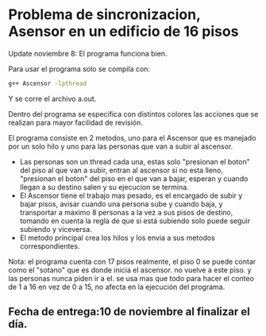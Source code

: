 # Problema de sincronizacion, Asensor en un edificio de 16 pisos  
Update noviembre 8: El programa funciona bien.  
   
Para usar el programa solo se compila con:  
```bash
g++ Ascensor -lpthread
```
  
Y se corre el archivo a.out.   
  
Dentro del programa se especifica con distintos colores las acciones que se realizan para mayor facilidad de revisión.    
  
    
El programa consiste en 2 metodos, uno para el Ascensor que es manejado por un solo hilo y uno para las personas que van a subir al ascensor.  
- Las personas son un thread cada una, estas solo "presionan el boton" del piso al que van a subir, entran al ascensor si no esta lleno, "presionan el boton" del piso en el que van a bajar, esperan y cuando llegan a su destino salen y su ejecucion se termina.  
- El Ascensor tiene el trabajo mas pesado, es el encargado de subir y bajar pisos, avisar cuando una persona sube y cuando baja, y transportar a maximo 8 personas a la vez a sus pisos de destino, tomando en cuenta la regla de que si está subiendo solo puede seguir subiendo y viceversa.  
- El metodo principal crea los hilos y los envia a sus metodos correspondientes.  
  
Nota: el programa cuenta con 17 pisos realmente, el piso 0 se puede contar como el "sotano" que es donde inicia el ascensor. no vuelve a este piso. y las personas nunca piden ir a el. se usa mas que todo para hacer el conteo de 1 a 16 en vez de 0 a 15, no afecta en la ejecución del programa.
  
    
## Fecha de entrega:10 de noviembre al finalizar el día.
